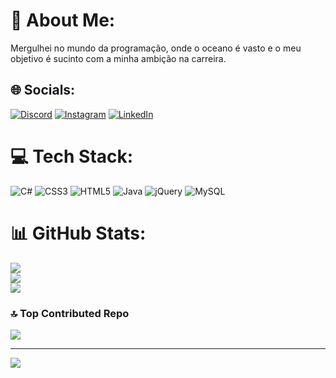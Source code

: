 # 💫 About Me:
Mergulhei no mundo da programação, onde o oceano é vasto e o meu objetivo é sucinto com a minha ambição na carreira.


## 🌐 Socials:
[![Discord](https://img.shields.io/badge/Discord-%237289DA.svg?logo=discord&logoColor=white)](https://discord.gg/Kalebe#8473) [![Instagram](https://img.shields.io/badge/Instagram-%23E4405F.svg?logo=Instagram&logoColor=white)](https://instagram.com/biiinh0) [![LinkedIn](https://img.shields.io/badge/LinkedIn-%230077B5.svg?logo=linkedin&logoColor=white)](https://www.linkedin.com/in/joao-kalebe-junior/) 

# 💻 Tech Stack:
![C#](https://img.shields.io/badge/c%23-%23239120.svg?style=for-the-badge&logo=csharp&logoColor=white) ![CSS3](https://img.shields.io/badge/css3-%231572B6.svg?style=for-the-badge&logo=css3&logoColor=white) ![HTML5](https://img.shields.io/badge/html5-%23E34F26.svg?style=for-the-badge&logo=html5&logoColor=white) ![Java](https://img.shields.io/badge/java-%23ED8B00.svg?style=for-the-badge&logo=openjdk&logoColor=white) ![jQuery](https://img.shields.io/badge/jquery-%230769AD.svg?style=for-the-badge&logo=jquery&logoColor=white) ![MySQL](https://img.shields.io/badge/mysql-%2300000f.svg?style=for-the-badge&logo=mysql&logoColor=white)
# 📊 GitHub Stats:
![](https://github-readme-stats.vercel.app/api?username=joaokalebej&theme=radical&hide_border=false&include_all_commits=true&count_private=true)<br/>
![](https://github-readme-streak-stats.herokuapp.com/?user=joaokalebej&theme=radical&hide_border=false)<br/>
![](https://github-readme-stats.vercel.app/api/top-langs/?username=joaokalebej&theme=radical&hide_border=false&include_all_commits=true&count_private=true&layout=compact)

### 🔝 Top Contributed Repo
![](https://github-contributor-stats.vercel.app/api?username=joaokalebej&limit=5&theme=dark&combine_all_yearly_contributions=true)

---
[![](https://visitcount.itsvg.in/api?id=joaokalebej&icon=0&color=0)](https://visitcount.itsvg.in)

<!-- Proudly created with GPRM ( https://gprm.itsvg.in ) -->

